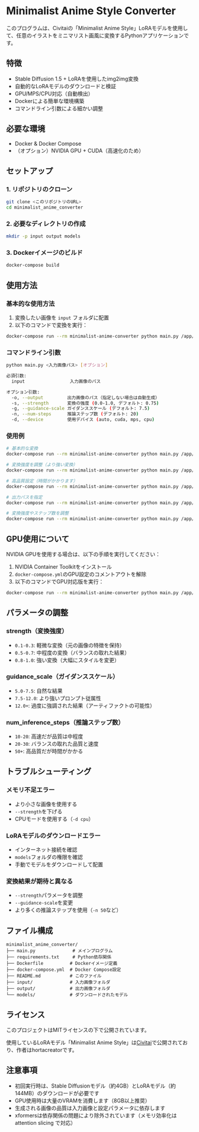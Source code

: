 # Minimalist Anime Style Converter

このプログラムは、Civitaiの「Minimalist Anime Style」LoRAモデルを使用して、任意のイラストをミニマリスト画風に変換するPythonアプリケーションです。

## 特徴

- Stable Diffusion 1.5 + LoRAを使用したimg2img変換
- 自動的なLoRAモデルのダウンロードと検証
- GPU/MPS/CPU対応（自動検出）
- Dockerによる簡単な環境構築
- コマンドライン引数による細かい調整

## 必要な環境

- Docker & Docker Compose
- （オプション）NVIDIA GPU + CUDA（高速化のため）

## セットアップ

### 1. リポジトリのクローン

```bash
git clone <このリポジトリのURL>
cd minimalist_anime_converter
```

### 2. 必要なディレクトリの作成

```bash
mkdir -p input output models
```

### 3. Dockerイメージのビルド

```bash
docker-compose build
```

## 使用方法

### 基本的な使用方法

1. 変換したい画像を `input` フォルダに配置
2. 以下のコマンドで変換を実行：

```bash
docker-compose run --rm minimalist-anime-converter python main.py /app/input/your_image.jpg -o /app/output/converted_image.jpg
```

### コマンドライン引数

```bash
python main.py <入力画像パス> [オプション]

必須引数:
  input                 入力画像のパス

オプション引数:
  -o, --output         出力画像のパス（指定しない場合は自動生成）
  -s, --strength       変換の強度 (0.0-1.0, デフォルト: 0.75)
  -g, --guidance-scale ガイダンススケール (デフォルト: 7.5)
  -n, --num-steps      推論ステップ数 (デフォルト: 20)
  -d, --device         使用デバイス (auto, cuda, mps, cpu)
```

### 使用例

```bash
# 基本的な変換
docker-compose run --rm minimalist-anime-converter python main.py /app/input/anime_girl.jpg

# 変換強度を調整（より強い変換）
docker-compose run --rm minimalist-anime-converter python main.py /app/input/anime_girl.jpg -s 0.9

# 高品質設定（時間がかかります）
docker-compose run --rm minimalist-anime-converter python main.py /app/input/anime_girl.jpg -n 50 -g 10.0

# 出力パスを指定
docker-compose run --rm minimalist-anime-converter python main.py /app/input/anime_girl.jpg -o /app/output/minimalist_result.jpg

# 変換強度やステップ数を調整
docker-compose run --rm minimalist-anime-converter python main.py /app/input/your_image.jpg -s 0.8 -n 30 -g 10.0 -o /app/output/result.jpg
```

## GPU使用について

NVIDIA GPUを使用する場合は、以下の手順を実行してください：

1. NVIDIA Container Toolkitをインストール
2. `docker-compose.yml`のGPU設定のコメントアウトを解除
3. 以下のコマンドでGPU対応版を実行：

```bash
docker-compose run --rm minimalist-anime-converter python main.py /app/input/your_image.jpg -d cuda
```

## パラメータの調整

### strength（変換強度）
- `0.1-0.3`: 軽微な変換（元の画像の特徴を保持）
- `0.5-0.7`: 中程度の変換（バランスの取れた結果）
- `0.8-1.0`: 強い変換（大幅にスタイルを変更）

### guidance_scale（ガイダンススケール）
- `5.0-7.5`: 自然な結果
- `7.5-12.0`: より強いプロンプト従属性
- `12.0+`: 過度に強調された結果（アーティファクトの可能性）

### num_inference_steps（推論ステップ数）
- `10-20`: 高速だが品質は中程度
- `20-30`: バランスの取れた品質と速度
- `50+`: 高品質だが時間がかかる

## トラブルシューティング

### メモリ不足エラー
- より小さな画像を使用する
- `--strength`を下げる
- CPUモードを使用する（`-d cpu`）

### LoRAモデルのダウンロードエラー
- インターネット接続を確認
- `models`フォルダの権限を確認
- 手動でモデルをダウンロードして配置

### 変換結果が期待と異なる
- `--strength`パラメータを調整
- `--guidance-scale`を変更
- より多くの推論ステップを使用（`-n 50`など）

## ファイル構成

```
minimalist_anime_converter/
├── main.py              # メインプログラム
├── requirements.txt     # Python依存関係
├── Dockerfile          # Dockerイメージ定義
├── docker-compose.yml  # Docker Compose設定
├── README.md           # このファイル
├── input/              # 入力画像フォルダ
├── output/             # 出力画像フォルダ
└── models/             # ダウンロードされたモデル
```

## ライセンス

このプロジェクトはMITライセンスの下で公開されています。

使用しているLoRAモデル「Minimalist Anime Style」は[Civitai](https://civitai.com/models/24833/minimalist-anime-style)で公開されており、作者はhortacreatorです。

## 注意事項

- 初回実行時は、Stable Diffusionモデル（約4GB）とLoRAモデル（約144MB）のダウンロードが必要です
- GPU使用時は大量のVRAMを消費します（8GB以上推奨）
- 生成される画像の品質は入力画像と設定パラメータに依存します
- xformersは依存関係の問題により除外されています（メモリ効率化は attention slicing で対応）
